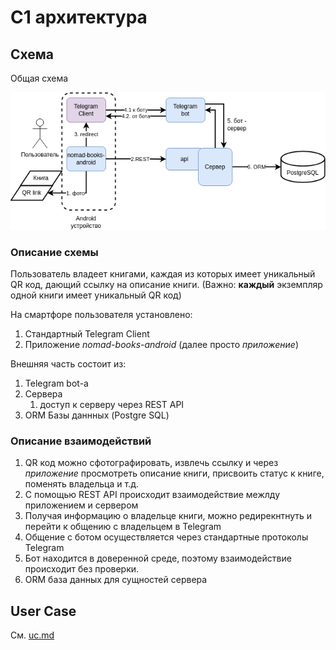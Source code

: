 # C1 архитектура


## Схема
Общая схема

![](pic/c1.drawio.png)

### Описание схемы

Пользователь владеет книгами, 
каждая из которых имеет уникальный QR код, дающий ссылку на 
описание книги.
(Важно: **каждый** экземпляр одной книги имеет уникальный QR код)

На смартфоре пользователя установлено:
1. Стандартный Telegram Client
2. Приложение *nomad-books-android* (далее просто *приложение*)

Внешняя часть состоит из:
1. Telegram bot-а
2. Сервера
    1. доступ к серверу через REST API
3. ORM Базы даннных (Postgre SQL)


### Описание взаимодействий

1. QR код можно сфотографировать, извлечь ссылку и через *приложение* просмотреть описание книги, присвоить статус к книге, поменять владельца и т.д.
2. С помощью REST API происходит взаимодействие межлду приложением и сервером
3. Получая информацию о владельце книги, можно редирекнтнуть и перейти к общению с владельцем в Telegram
4. Общение с ботом осуществляется через стандартные протоколы Telegram
5. Бот находится в доверенной среде, поэтому взаимодействие происходит без проверки.
6. ORM база данных для сущностей сервера


## User Case

См. [uc.md](uc.md)